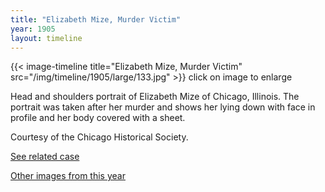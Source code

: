 ```yaml
---
title: "Elizabeth Mize, Murder Victim"
year: 1905
layout: timeline
---
```


{{< image-timeline title="Elizabeth Mize, Murder Victim" src="/img/timeline/1905/large/133.jpg" >}}
click on image to enlarge

Head and shoulders portrait of Elizabeth Mize of Chicago, Illinois. The portrait was taken after her murder and shows her lying down with face in profile and her body covered with a sheet. 

Courtesy of the Chicago Historical Society. 

[See related case](/database/1541/)   

[Other images from this year](/historical/timeline/1905)